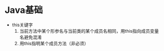 Java基础
==========

+ this关键字
    1. 当前方法中某个形参名与当前类的某个成员名相同，用this指向成员变量名避免混淆
    2. 用this指明某个成员方法（非必须）